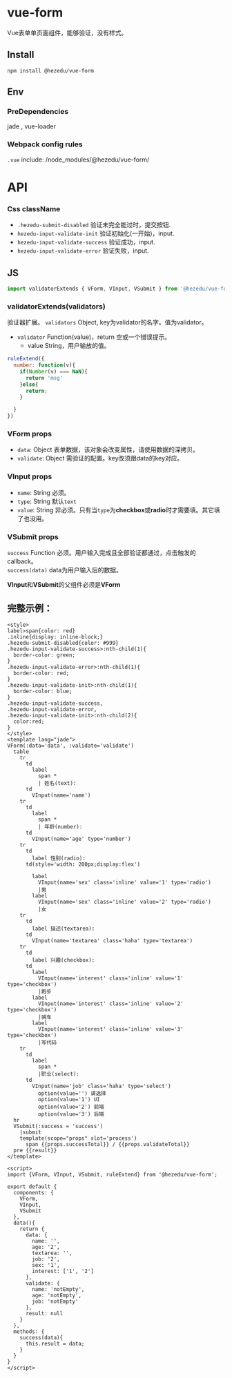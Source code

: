 # vue-form
Vue表单单页面组件，能够验证，没有样式。

## Install
`npm install @hezedu/vue-form`
## Env
### PreDependencies
jade , vue-loader
### Webpack config rules
`.vue` include: /node_modules/@hezedu/vue-form/
# API
### Css className
- `.hezedu-submit-disabled` 验证未完全能过时，提交按钮.
- `hezedu-input-validate-init` 验证初始化(一开始)，input.
- `hezedu-input-validate-success` 验证成功，input.
- `hezedu-input-validate-error` 验证失败，input.

## JS
```js
import validatorExtends { VForm, VInput, VSubmit } from '@hezedu/vue-form';
```
### validatorExtends(validators)
验证器扩展。
`validators` Object, key为validator的名字。值为validator。
  - `validator` Function(value)，return 空或一个错误提示。
    - value String，用户输放的值。
```js
ruleExtend({
  number: function(v){
    if(Number(v) === NaN){
      return 'msg'
    }else{
      return;
    }

  }
})
```

### VForm props
- `data`: Object 表单数据，该对象会改变属性，请使用数据的深拷贝。
- `validate`: Object 需验证的配置。key改须跟data的key对应。
### VInput props
- `name`: String 必须。
- `type`: String 默认`text`
- `value`: String 非必须。只有当`type`为**checkbox**或**radio**时才需要填。其它填了也没用。
### VSubmit props
`success` Function 必须。用户输入完成且全部验证都通过，点击触发的callback。<br>
`success(data)` data为用户输入后的数据。

**VInput**和**VSubmit**的父组件必须是**VForm**


## 完整示例：
```vue
<style>
label>span{color: red}
.inline{display: inline-block;}
.hezedu-submit-disabled{color: #999}
.hezedu-input-validate-success>:nth-child(1){
  border-color: green;
}
.hezedu-input-validate-error>:nth-child(1){
  border-color: red;
}
.hezedu-input-validate-init>:nth-child(1){
  border-color: blue;
}
.hezedu-input-validate-success,
.hezedu-input-validate-error,
.hezedu-input-validate-init>:nth-child(2){
  color:red;
}
</style>
<template lang="jade">
VForm(:data='data', :validate='validate')
  table
    tr
      td
        label
          span *
          | 姓名(text):
      td
        VInput(name='name')
    tr
      td
        label
          span *
          | 年龄(number):
      td
        VInput(name='age' type='number')
    tr
      td
        label 性别(radio):
      td(style='width: 200px;display:flex')

        label
          VInput(name='sex' class='inline' value='1' type='radio')
          |男
        label
          VInput(name='sex' class='inline' value='2' type='radio')
          |女
    tr
      td
        label 描述(textarea):
      td
        VInput(name='textarea' class='haha' type='textarea')
    tr
      td
        label 兴趣(checkbox):
      td
        label
          VInput(name='interest' class='inline' value='1' type='checkbox')
          |跑步
        label
          VInput(name='interest' class='inline' value='2' type='checkbox')
          |骑车
        label
          VInput(name='interest' class='inline' value='3' type='checkbox')
          |写代码
    tr
      td
        label
          span *
          |职业(select):
      td
        VInput(name='job' class='haha' type='select')
          option(value='') 请选择
          option(value='1') UI
          option(value='2') 前端
          option(value='3') 后端
  hr
  VSubmit(:success = 'success')
    |submit
    template(scope="props" slot='process')
      span {{props.successTotal}} / {{props.validateTotal}}
  pre {{result}}
</template>

<script>
import {VForm, VInput, VSubmit, ruleExtend} from '@hezedu/vue-form';

export default {
  components: {
    VForm,
    VInput,
    VSubmit
  },
  data(){
    return {
      data: {
        name: '',
        age: '2',
        textarea: '',
        job: '2',
        sex: '1',
        interest: ['1', '2']
      },
      validate: {
        name: 'notEmpty',
        age: 'notEmpty',
        job: 'notEmpty'
      },
      result: null
    }
  },
  methods: {
    success(data){
      this.result = data;
    }
  }
}
</script>

```
